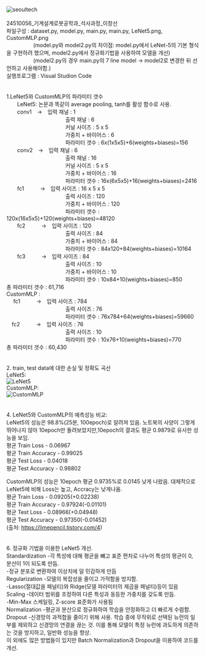 ![seoultech](https://github.com/ChangsunLeee/HW2/assets/167077784/a93d1135-86f0-4205-a140-2092311546d2)<br/><br/>
24510056_기계설계로봇공학과_석사과정_이창선 <br/>
파일구성 : dataset.py, model.py, main.py, main.py, LeNet5.png, CustomMLP.png <br/>
     (model.py와 model2.py의 차이점: model.py에서 LeNet-5의 기본 형식을 구현하려 했으며, model2.py에서 정규화기법을 사용하여 모델을 개선) <br/>
     (model2.py의 경우 main.py의 7 line model -> model2로 변경한 뒤 선언하고 사용해야함.) <br/>
실행프로그램 : Visual Studion Code <br/>
<br/>
<br/>
1.LeNet5와 CustomMLP의 파라미터 갯수 <br/>
  LeNet5: 논문과 똑같이 average pooling, tanh를 활성 함수로 사용. <br/>
  conv1 -> 입력 채널 : 1 <br/>
           출력 채널 : 6 <br/>
           커널 사이즈 : 5 x 5 <br/>
           가중치 + 바이어스 : 6 <br/>
           파라미터 갯수 : 6x(1x5x5)+6(weights+biases)=156 <br/>
  conv2 -> 입력 채널 : 6 <br/>
           출력 채널 : 16 <br/>
           커널 사이즈 : 5 x 5 <br/>
           가중치 + 바이어스 : 16 <br/>
           파라미터 갯수 : 16x(6x5x5)+16(weights+biases)=2416 <br/>
  fc1   -> 입력 사이즈 : 16 x 5 x 5 <br/>
           출력 사이즈 : 120 <br/>
           가중치 + 바이어스 : 120 <br/>
           파라미터 갯수 : 120x(16x5x5)+120(weights+biases)=48120 <br/>
  fc2   -> 입력 사이즈 : 120 <br/>
           출력 사이즈 : 84 <br/>
           가중치 + 바이어스 : 84 <br/>
           파라미터 갯수 : 84x120+84(weights+biases)=10164 <br/>
  fc3   -> 입력 사이즈 : 84 <br/>
           출력 사이즈 : 10 <br/>
           가중치 + 바이어스 : 10 <br/>
           파라미터 갯수 : 10x84+10(weights+biases)=850 <br/>
  총 파라미터 갯수 : 61,716 <br/>
  CustomMLP : <br/> 
  fc1   -> 입력 사이즈 : 784 <br/>
           출력 사이즈 : 76 <br/>
           파라미터 갯수 : 76x784+64(weights+biases)=59660 <br/>
 fc2   -> 입력 사이즈 : 76 <br/>
           출력 사이즈 : 10 <br/>
           파라미터 갯수 : 10x76+10(weights+biases)=770 <br/>
  총 파라미터 갯수 : 60,430 <br/>
 <br/>
 <br/>
2. train, test data에 대한 손실 및 정확도 곡선 <br/>
   LeNet5: <br/>
   ![LeNet5](https://github.com/ChangsunLeee/HW2/assets/167077784/ba682db5-463e-4012-907c-b65c6a9f813f) <br/>
   CustomMLP: <br/>
   ![CustomMLP](https://github.com/ChangsunLeee/HW2/assets/167077784/400e9b37-d365-4eb2-bdae-07e63625d4e0) <br/>
 <br/>
 <br/>
4. LeNet5와 CustomMLP의 예측성능 비교: <br/>
   LeNet5의 성능은 98.8%(25분, 100epoch)로 알려져 있음. 노트북의 사양이 그렇게 뛰어나지 않아 10epoch만 돌려보았지만,10epoch의 결과도 평균 0.9879로 유사한 성능을 보임. <br/>
   평균 Train Loss     - 0.06967 <br/>
   평균 Train Accuracy - 0.99025 <br/>
   평균 Test Loss      - 0.04018 <br/>
   평균 Test Accuracy  - 0.98802 <br/>

   CustomMLP의 성능은 10epoch 평균 0.9735%로 0.0145 낮게 나왔음. 대체적으로 LeNet5에 비해 Loss는 높고, Accracy는 낮게나옴. <br/>
   평균 Train Loss     - 0.09205(+0.02238) <br/>
   평균 Train Accuracy - 0.97924(-0.01101) <br/>
   평균 Test Loss      - 0.08966(+0.04948) <br/>
   평균 Test Accuracy  - 0.97350(-0.01452) <br/>
   (출처: https://limepencil.tistory.com/4) <br/>
    <br/>
    <br/>
6. 정규화 기법을 이용한 LeNet5 개선. <br/>
   Standardization -각 특성에 대해 평균을 뺴고 표준 편차로 나누어 특성의 평균이 0, 분산이 1이 되도록 만듬. <br/>
                   -정규 분포로 변환하여 이상치에 덜 민감하게 만듬 <br/>
   Regularization  -모델의 복잡성을 줄이고 가적함을 방지함. <br/>
                   -Lasso(절대값을 패널티)와 Ridge(모델 파라미터의 제곱을 패널티)등이 있음 <br/>
   Scaling         -데이터 범위를 조정하여 다른 특성과 동등한 가중치를 갖도록 만듬. <br/>
                   -Min-Max 스케일링, Z-score 표준화가 사용됨 <br/>
   Normalization   -평균과 분산으로 정규화하여 학습을 안정화하고 더 빠르게 수렴함. <br/>
   Dropout         -신경망의 과적합을 줄이기 위해 사용. 학습 중에 무작위로 선택된 뉴런의 일부를 제외하고 신경망의 연결을 끊는 것. 이를 통해 모델이 특정 뉴런에 과도하게 의존하는 것을 방지하고, 일반화 성능을 향상. <br/>
   이 외에도 많은 방법들이 있지만 Batch Normalization과 Dropout을 이용하여 코드를 개선. <br/>
